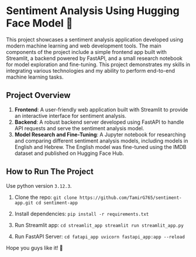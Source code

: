 # Sentiment Analysis Using Hugging Face Model 🤗

This project showcases a sentiment analysis application developed using modern machine learning and web development tools. The main components of the project include a simple frontend app built with Streamlit, a backend powered by FastAPI, and a small research notebook for model exploration and fine-tuning. This project demonstrates my skills in integrating various technologies and my ability to perform end-to-end machine learning tasks.

## Project Overview

1. **Frontend**: A user-friendly web application built with Streamlit to provide an interactive interface for sentiment analysis.
2.	**Backend**: A robust backend server developed using FastAPI to handle API requests and serve the sentiment analysis model.
3.	**Model Research and Fine-Tuning**: A Jupyter notebook for researching and comparing different sentiment analysis models, including models in English and Hebrew. The English model was fine-tuned using the IMDB dataset and published on Hugging Face Hub.

## How to Run The Project

Use python version `3.12.3`.

1. Clone the repo:
`git clone https://github.com/TamirG765/sentiment-app.git
cd sentiment-app`

2. Install dependencies:
`pip install -r requirements.txt`

3. Run Streamlit app:
`cd streamlit_app
streamlit run streamlit_app.py`

4. Run FastAPI Server:
`cd fatapi_app
uvicorn fastapi_app:app --reload`

Hope you guys like it! 🦾
